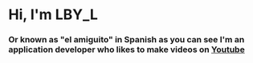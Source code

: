 # Hi, I'm LBY_L 
### Or known as "el amiguito" in Spanish as you can see I'm an application developer who likes to make videos on [Youtube](https://www.youtube.com/channel/UCeQpMduEQwObwdA-4o1MEeg/videos)
